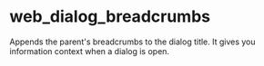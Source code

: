 # web_dialog_breadcrumbs
Appends the parent's breadcrumbs to the dialog title. It gives you information context when a dialog is open.